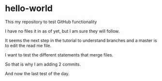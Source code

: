 # hello-world
This my repository to test GitHub functionality

I have no files it in as of yet, but I am sure they will follow.

It seems the next step in the tutorial to understand branches and a master is to edit the read me file.

I want to test the different statements that merge files.

So that is why I am adding 2 commits.

And now the last test of the day.
